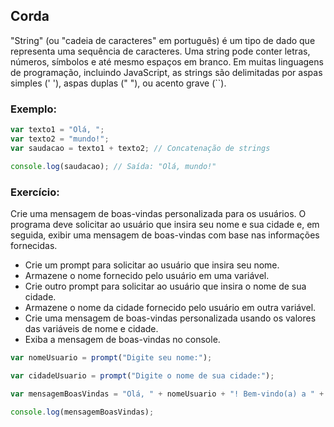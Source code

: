 ## Corda
"String" (ou "cadeia de caracteres" em português) é um tipo de dado que representa uma sequência de caracteres. Uma string pode conter letras, números, símbolos e até mesmo espaços em branco. Em muitas linguagens de programação, incluindo JavaScript, as strings são delimitadas por aspas simples (' '), aspas duplas (" "), ou acento grave (``).

### Exemplo:
```javascript
var texto1 = "Olá, ";
var texto2 = "mundo!";
var saudacao = texto1 + texto2; // Concatenação de strings

console.log(saudacao); // Saída: "Olá, mundo!"
```

### Exercício:
Crie uma mensagem de boas-vindas personalizada para os usuários. O programa deve solicitar ao usuário que insira seu nome e sua cidade e, em seguida, exibir uma mensagem de boas-vindas com base nas informações fornecidas.
- Crie um prompt para solicitar ao usuário que insira seu nome.
- Armazene o nome fornecido pelo usuário em uma variável.
- Crie outro prompt para solicitar ao usuário que insira o nome de sua cidade.
- Armazene o nome da cidade fornecido pelo usuário em outra variável.
- Crie uma mensagem de boas-vindas personalizada usando os valores das variáveis de nome e cidade.
- Exiba a mensagem de boas-vindas no console.

```javascript
var nomeUsuario = prompt("Digite seu nome:");

var cidadeUsuario = prompt("Digite o nome de sua cidade:");

var mensagemBoasVindas = "Olá, " + nomeUsuario + "! Bem-vindo(a) a " + cidadeUsuario + "!";

console.log(mensagemBoasVindas);
```